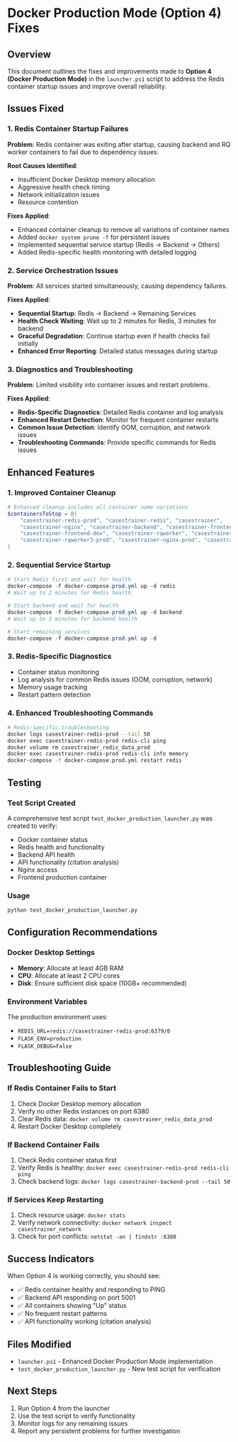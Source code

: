 # Docker Production Mode (Option 4) Fixes

## Overview
This document outlines the fixes and improvements made to **Option 4 (Docker Production Mode)** in the `launcher.ps1` script to address the Redis container startup issues and improve overall reliability.

## Issues Fixed

### 1. Redis Container Startup Failures
**Problem**: Redis container was exiting after startup, causing backend and RQ worker containers to fail due to dependency issues.

**Root Causes Identified**:
- Insufficient Docker Desktop memory allocation
- Aggressive health check timing
- Network initialization issues
- Resource contention

**Fixes Applied**:
- Enhanced container cleanup to remove all variations of container names
- Added `docker system prune -f` for persistent issues
- Implemented sequential service startup (Redis → Backend → Others)
- Added Redis-specific health monitoring with detailed logging

### 2. Service Orchestration Issues
**Problem**: All services started simultaneously, causing dependency failures.

**Fixes Applied**:
- **Sequential Startup**: Redis → Backend → Remaining Services
- **Health Check Waiting**: Wait up to 2 minutes for Redis, 3 minutes for backend
- **Graceful Degradation**: Continue startup even if health checks fail initially
- **Enhanced Error Reporting**: Detailed status messages during startup

### 3. Diagnostics and Troubleshooting
**Problem**: Limited visibility into container issues and restart problems.

**Fixes Applied**:
- **Redis-Specific Diagnostics**: Detailed Redis container and log analysis
- **Enhanced Restart Detection**: Monitor for frequent container restarts
- **Common Issue Detection**: Identify OOM, corruption, and network issues
- **Troubleshooting Commands**: Provide specific commands for Redis issues

## Enhanced Features

### 1. Improved Container Cleanup
```powershell
# Enhanced cleanup includes all container name variations
$containersToStop = @(
    "casestrainer-redis-prod", "casestrainer-redis", "casestrainer", 
    "casestrainer-nginx", "casestrainer-backend", "casestrainer-frontend-prod", 
    "casestrainer-frontend-dev", "casestrainer-rqworker", "casestrainer-rqworker2-prod", 
    "casestrainer-rqworker3-prod", "casestrainer-nginx-prod", "casestrainer-backend-prod"
)
```

### 2. Sequential Service Startup
```powershell
# Start Redis first and wait for health
docker-compose -f docker-compose.prod.yml up -d redis
# Wait up to 2 minutes for Redis health

# Start backend and wait for health  
docker-compose -f docker-compose.prod.yml up -d backend
# Wait up to 3 minutes for backend health

# Start remaining services
docker-compose -f docker-compose.prod.yml up -d
```

### 3. Redis-Specific Diagnostics
- Container status monitoring
- Log analysis for common Redis issues (OOM, corruption, network)
- Memory usage tracking
- Restart pattern detection

### 4. Enhanced Troubleshooting Commands
```bash
# Redis-specific troubleshooting
docker logs casestrainer-redis-prod --tail 50
docker exec casestrainer-redis-prod redis-cli ping
docker volume rm casestrainer_redis_data_prod
docker exec casestrainer-redis-prod redis-cli info memory
docker-compose -f docker-compose.prod.yml restart redis
```

## Testing

### Test Script Created
A comprehensive test script `test_docker_production_launcher.py` was created to verify:
- Docker container status
- Redis health and functionality
- Backend API health
- API functionality (citation analysis)
- Nginx access
- Frontend production container

### Usage
```bash
python test_docker_production_launcher.py
```

## Configuration Recommendations

### Docker Desktop Settings
- **Memory**: Allocate at least 4GB RAM
- **CPU**: Allocate at least 2 CPU cores
- **Disk**: Ensure sufficient disk space (10GB+ recommended)

### Environment Variables
The production environment uses:
- `REDIS_URL=redis://casestrainer-redis-prod:6379/0`
- `FLASK_ENV=production`
- `FLASK_DEBUG=False`

## Troubleshooting Guide

### If Redis Container Fails to Start
1. Check Docker Desktop memory allocation
2. Verify no other Redis instances on port 6380
3. Clear Redis data: `docker volume rm casestrainer_redis_data_prod`
4. Restart Docker Desktop completely

### If Backend Container Fails
1. Check Redis container status first
2. Verify Redis is healthy: `docker exec casestrainer-redis-prod redis-cli ping`
3. Check backend logs: `docker logs casestrainer-backend-prod --tail 50`

### If Services Keep Restarting
1. Check resource usage: `docker stats`
2. Verify network connectivity: `docker network inspect casestrainer_network`
3. Check for port conflicts: `netstat -an | findstr :6380`

## Success Indicators

When Option 4 is working correctly, you should see:
- ✅ Redis container healthy and responding to PING
- ✅ Backend API responding on port 5001
- ✅ All containers showing "Up" status
- ✅ No frequent restart patterns
- ✅ API functionality working (citation analysis)

## Files Modified
- `launcher.ps1` - Enhanced Docker Production Mode implementation
- `test_docker_production_launcher.py` - New test script for verification

## Next Steps
1. Run Option 4 from the launcher
2. Use the test script to verify functionality
3. Monitor logs for any remaining issues
4. Report any persistent problems for further investigation 